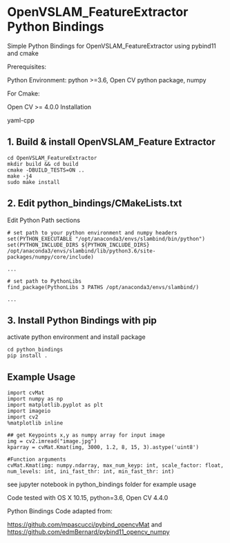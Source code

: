 # OpenVSLAM_FeatureExtractor Python Bindings

Simple Python Bindings for OpenVSLAM_FeatureExtractor using pybind11 and cmake

Prerequisites:

Python Environment: python >=3.6, Open CV python package, numpy

For Cmake:

Open CV >= 4.0.0 Installation

yaml-cpp

## 1. Build & install OpenVSLAM_Feature Extractor

```
cd OpenVSLAM_FeatureExtractor
mkdir build && cd build
cmake -DBUILD_TESTS=ON ..
make -j4
sudo make install
```

## 2. Edit python_bindings/CMakeLists.txt

Edit Python Path sections

```
# set path to your python environment and numpy headers
set(PYTHON_EXECUTABLE "/opt/anaconda3/envs/slambind/bin/python")
set(PYTHON_INCLUDE_DIRS ${PYTHON_INCLUDE_DIRS} /opt/anaconda3/envs/slambind/lib/python3.6/site-packages/numpy/core/include)

...

# set path to PythonLibs
find_package(PythonLibs 3 PATHS /opt/anaconda3/envs/slambind/)

...

```
## 3. Install Python Bindings with pip

activate python environment and install package

```
cd python_bindings
pip install .

```

## Example Usage

```{python}
import cvMat
import numpy as np
import matplotlib.pyplot as plt
import imageio
import cv2
%matplotlib inline

## get Keypoints x,y as numpy array for input image
img = cv2.imread("image.jpg")
kparray = cvMat.Kmat(img, 3000, 1.2, 8, 15, 3).astype('uint8')

```

```
#Function arguments
cvMat.Kmat(img: numpy.ndarray, max_num_keyp: int, scale_factor: float, num_levels: int, ini_fast_thr: int, min_fast_thr: int)
```

see jupyter notebook in python_bindings folder for example usage

Code tested with OS X 10.15, python=3.6, Open CV 4.4.0

Python Bindings Code adapted from:

https://github.com/mpascucci/pybind_opencvMat
and 
https://github.com/edmBernard/pybind11_opencv_numpy
